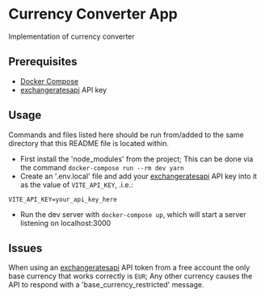 # Currency Converter App

Implementation of currency converter

## Prerequisites

- [Docker Compose][]
- [exchangeratesapi] API key 

## Usage

Commands and files listed here should be run from/added to the same directory that this README file is located within.

- First install the 'node_modules' from the project; This can be done via the command `docker-compose run --rm dev yarn`
- Create an '.env.local' file and add your [exchangeratesapi] API key into it as the value of `VITE_API_KEY`, .i.e.:
```
VITE_API_KEY=your_api_key_here
```
- Run the dev server with `docker-compose up`, which will start a server listening on localhost:3000

## Issues

When using an [exchangeratesapi] API token from a free account the only base currency that works correctly is `EUR`; Any other currency causes the API to respond with a 'base_currency_restricted' message.


[Docker Compose]:   https://docs.docker.com/compose/
[exchangeratesapi]: https://exchangeratesapi.io/